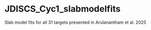 # JDISCS_Cyc1_slabmodelfits
Slab model fits for all 31 targets presented in Arulanantham et al. 2025

